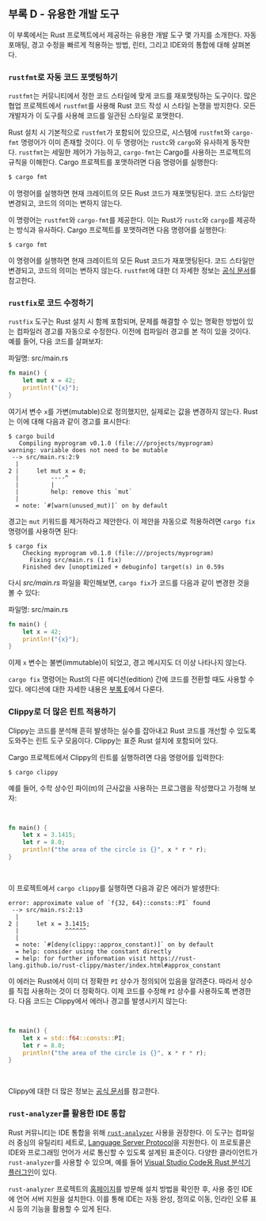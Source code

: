 ## 부록 D - 유용한 개발 도구

이 부록에서는 Rust 프로젝트에서 제공하는 유용한 개발 도구 몇 가지를 소개한다. 자동 포매팅, 경고 수정을 빠르게 적용하는 방법, 린터, 그리고 IDE와의 통합에 대해 살펴본다.


### `rustfmt`로 자동 코드 포맷팅하기

`rustfmt`는 커뮤니티에서 정한 코드 스타일에 맞게 코드를 재포맷팅하는 도구이다. 많은 협업 프로젝트에서 `rustfmt`를 사용해 Rust 코드 작성 시 스타일 논쟁을 방지한다. 모든 개발자가 이 도구를 사용해 코드를 일관된 스타일로 포맷한다.

Rust 설치 시 기본적으로 `rustfmt`가 포함되어 있으므로, 시스템에 `rustfmt`와 `cargo-fmt` 명령어가 이미 존재할 것이다. 이 두 명령어는 `rustc`와 `cargo`와 유사하게 동작한다. `rustfmt`는 세밀한 제어가 가능하고, `cargo-fmt`는 Cargo를 사용하는 프로젝트의 규칙을 이해한다. Cargo 프로젝트를 포맷하려면 다음 명령어를 실행한다:

```sh
$ cargo fmt
```

이 명령어를 실행하면 현재 크레이트의 모든 Rust 코드가 재포맷팅된다. 코드 스타일만 변경되고, 코드의 의미는 변하지 않는다.

이 명령어는 `rustfmt`와 `cargo-fmt`를 제공한다. 이는 Rust가 `rustc`와 `cargo`를 제공하는 방식과 유사하다. Cargo 프로젝트를 포맷하려면 다음 명령어를 실행한다:

```console
$ cargo fmt
```

이 명령어를 실행하면 현재 크레이트의 모든 Rust 코드가 재포맷팅된다. 코드 스타일만 변경되고, 코드의 의미는 변하지 않는다. `rustfmt`에 대한 더 자세한 정보는 [공식 문서][rustfmt]를 참고한다.

[rustfmt]: https://github.com/rust-lang/rustfmt


### `rustfix`로 코드 수정하기

`rustfix` 도구는 Rust 설치 시 함께 포함되며, 문제를 해결할 수 있는 명확한 방법이 있는 컴파일러 경고를 자동으로 수정한다. 이전에 컴파일러 경고를 본 적이 있을 것이다. 예를 들어, 다음 코드를 살펴보자:

<span class="filename">파일명: src/main.rs</span>

```rust
fn main() {
    let mut x = 42;
    println!("{x}");
}
```

여기서 변수 `x`를 가변(mutable)으로 정의했지만, 실제로는 값을 변경하지 않는다. Rust는 이에 대해 다음과 같이 경고를 표시한다:

```console
$ cargo build
   Compiling myprogram v0.1.0 (file:///projects/myprogram)
warning: variable does not need to be mutable
 --> src/main.rs:2:9
  |
2 |     let mut x = 0;
  |         ----^
  |         |
  |         help: remove this `mut`
  |
  = note: `#[warn(unused_mut)]` on by default
```

경고는 `mut` 키워드를 제거하라고 제안한다. 이 제안을 자동으로 적용하려면 `cargo fix` 명령어를 사용하면 된다:

```console
$ cargo fix
    Checking myprogram v0.1.0 (file:///projects/myprogram)
      Fixing src/main.rs (1 fix)
    Finished dev [unoptimized + debuginfo] target(s) in 0.59s
```

다시 _src/main.rs_ 파일을 확인해보면, `cargo fix`가 코드를 다음과 같이 변경한 것을 볼 수 있다:

<span class="filename">파일명: src/main.rs</span>

```rust
fn main() {
    let x = 42;
    println!("{x}");
}
```

이제 `x` 변수는 불변(immutable)이 되었고, 경고 메시지도 더 이상 나타나지 않는다.

`cargo fix` 명령어는 Rust의 다른 에디션(edition) 간에 코드를 전환할 때도 사용할 수 있다. 에디션에 대한 자세한 내용은 [부록 E][editions]에서 다룬다.


### Clippy로 더 많은 린트 적용하기

Clippy는 코드를 분석해 흔히 발생하는 실수를 잡아내고 Rust 코드를 개선할 수 있도록 도와주는 린트 도구 모음이다. Clippy는 표준 Rust 설치에 포함되어 있다.

Cargo 프로젝트에서 Clippy의 린트를 실행하려면 다음 명령어를 입력한다:

```console
$ cargo clippy
```

예를 들어, 수학 상수인 파이(π)의 근사값을 사용하는 프로그램을 작성했다고 가정해 보자:

<Listing file-name="src/main.rs">

```rust
fn main() {
    let x = 3.1415;
    let r = 8.0;
    println!("the area of the circle is {}", x * r * r);
}
```

</Listing>

이 프로젝트에서 `cargo clippy`를 실행하면 다음과 같은 에러가 발생한다:

```text
error: approximate value of `f{32, 64}::consts::PI` found
 --> src/main.rs:2:13
  |
2 |     let x = 3.1415;
  |             ^^^^^^
  |
  = note: `#[deny(clippy::approx_constant)]` on by default
  = help: consider using the constant directly
  = help: for further information visit https://rust-lang.github.io/rust-clippy/master/index.html#approx_constant
```

이 에러는 Rust에서 이미 더 정확한 `PI` 상수가 정의되어 있음을 알려준다. 따라서 상수를 직접 사용하는 것이 더 정확하다. 이제 코드를 수정해 `PI` 상수를 사용하도록 변경한다. 다음 코드는 Clippy에서 에러나 경고를 발생시키지 않는다:

<Listing file-name="src/main.rs">

```rust
fn main() {
    let x = std::f64::consts::PI;
    let r = 8.0;
    println!("the area of the circle is {}", x * r * r);
}
```

</Listing>

Clippy에 대한 더 많은 정보는 [공식 문서][clippy]를 참고한다.

[clippy]: https://github.com/rust-lang/rust-clippy


### `rust-analyzer`를 활용한 IDE 통합

Rust 커뮤니티는 IDE 통합을 위해 [`rust-analyzer`][rust-analyzer]<!-- ignore --> 사용을 권장한다. 이 도구는 컴파일러 중심의 유틸리티 세트로, [Language Server Protocol][lsp]<!-- ignore -->을 지원한다. 이 프로토콜은 IDE와 프로그래밍 언어가 서로 통신할 수 있도록 설계된 표준이다. 다양한 클라이언트가 `rust-analyzer`를 사용할 수 있으며, 예를 들어 [Visual Studio Code용 Rust 분석기 플러그인][vscode]이 있다.

[lsp]: http://langserver.org/
[vscode]: https://marketplace.visualstudio.com/items?itemName=rust-lang.rust-analyzer

`rust-analyzer` 프로젝트의 [홈페이지][rust-analyzer]<!-- ignore -->를 방문해 설치 방법을 확인한 후, 사용 중인 IDE에 언어 서버 지원을 설치한다. 이를 통해 IDE는 자동 완성, 정의로 이동, 인라인 오류 표시 등의 기능을 활용할 수 있게 된다.

[rust-analyzer]: https://rust-analyzer.github.io
[editions]: appendix-05-editions.md


